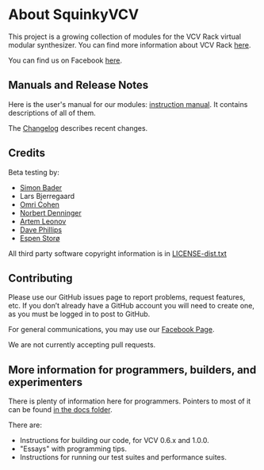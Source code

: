 # About SquinkyVCV

This project is a growing collection of modules for the VCV Rack virtual modular synthesizer. You can find more information about VCV Rack [here](https://vcvrack.com/).

You can find us on Facebook [here](https://www.facebook.com/SquinkyLabs).

## Manuals and Release Notes

Here is the user's manual for our modules: [instruction manual](./docs/booty-shifter.md). It contains descriptions of all of them.

The [Changelog](./CHANGELOG.md) describes recent changes.

## Credits

Beta testing by:

* [Simon Bader](https://www.instagram.com/circadiansound)
* Lars Bjerregaard
* [Omri Cohen](https://www.youtube.com/channel/UCuWKHSHTHMV_nVSeNH4gYAg)
* [Norbert Denninger](https://www.youtube.com/c/Wavesunlimited)
* [Artem Leonov](https://www.youtube.com/vcvrackideas)
* [Dave Phillips](https://www.youtube.com/channel/UC4Kw67XwyKACygelcd-D2-g)
* [Espen Storø](https://www.youtube.com/user/espenstoro)

All third party software copyright information is in [LICENSE-dist.txt](./LICENSE-dist.txt)

## Contributing

Please use our GitHub issues page to report problems, request features, etc. If you don’t already have a GitHub account you will need to create one, as you must be logged in to post to GitHub.

For general communications, you may use our [Facebook Page](https://www.facebook.com/SquinkyLabs).

We are not currently accepting pull requests.

## More information for programmers, builders, and experimenters

There is plenty of information here for programmers. Pointers to most of it can be found [in the docs folder](./docs/README.md).

There are:

* Instructions for building our code, for VCV 0.6.x and 1.0.0.
* "Essays" with programming tips.
* Instructions for running our test suites and performance suites.
